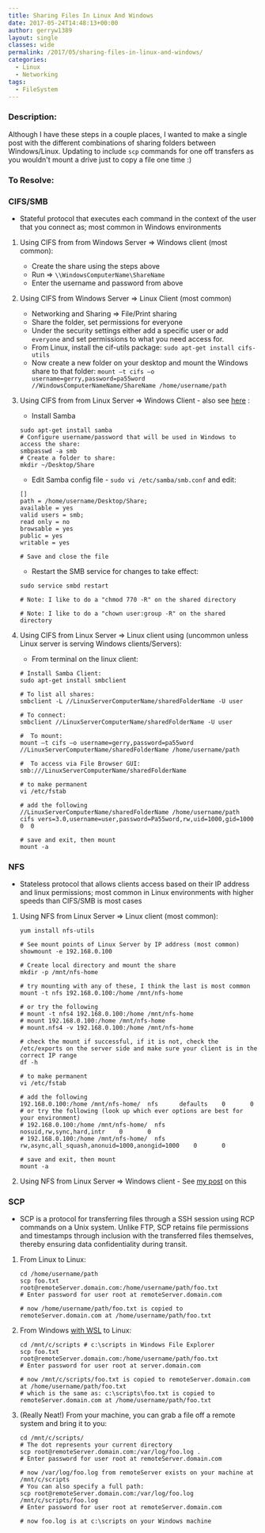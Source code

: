 ```yaml
---
title: Sharing Files In Linux And Windows
date: 2017-05-24T14:48:13+00:00
author: gerryw1389
layout: single
classes: wide
permalink: /2017/05/sharing-files-in-linux-and-windows/
categories:
  - Linux
  - Networking
tags:
  - FileSystem
---
```

<!--more-->

### Description:

Although I have these steps in a couple places, I wanted to make a single post with the different combinations of sharing folders between Windows/Linux. Updating to include `scp` commands for one off transfers as you wouldn't mount a drive just to copy a file one time :)

### To Resolve:

### CIFS/SMB

- Stateful protocol that executes each command in the context of the user that you connect as; most common in Windows environments

1. Using CIFS from from Windows Server => Windows client (most common):

   - Create the share using the steps above
   - Run => `\\WindowsComputerName\ShareName`
   - Enter the username and password from above

2. Using CIFS from Windows Server => Linux Client (most common)
   - Networking and Sharing => File/Print sharing
   - Share the folder, set permissions for everyone
   - Under the security settings either add a specific user or add `everyone` and set permissions to what you need access for.
   - From Linux, install the cif-utils package: `sudo apt-get install cifs-utils`
   - Now create a new folder on your desktop and mount the Windows share to that folder: `mount –t cifs –o username=gerry,password=pa55word //WindowsComputerNameName/ShareName /home/username/path`

3. Using CIFS from from Linux Server => Windows Client - also see [here](https://automationadmin.com/2016/10/setting-up-a-samba-server-on-centos/) :

   - Install Samba

   ```shell
   sudo apt-get install samba
   # Configure username/password that will be used in Windows to access the share:
   smbpasswd -a smb
   # Create a folder to share:
   mkdir ~/Desktop/Share
   ```

   - Edit Samba config file - `sudo vi /etc/samba/smb.conf` and edit:

   ```escape
   []
   path = /home/username/Desktop/Share;
   available = yes
   valid users = smb;
   read only = no
   browsable = yes
   public = yes
   writable = yes

   # Save and close the file
   ```

   - Restart the SMB service for changes to take effect:

   ```shell
   sudo service smbd restart

   # Note: I like to do a "chmod 770 -R" on the shared directory

   # Note: I like to do a "chown user:group -R" on the shared directory
   ```

4. Using CIFS from Linux Server => Linux client using (uncommon unless Linux server is serving Windows clients/Servers):

   - From terminal on the linux client:

   ```shell
   # Install Samba Client:
   sudo apt-get install smbclient

   # To list all shares:
   smbclient -L //LinuxServerComputerName/sharedFolderName -U user

   # To connect:
   smbclient //LinuxServerComputerName/sharedFolderName -U user

   #  To mount:
   mount –t cifs –o username=gerry,password=pa55word //LinuxServerComputerName/sharedFolderName /home/username/path

   #  To access via File Browser GUI:
   smb:///LinuxServerComputerName/sharedFolderName

   # to make permanent
   vi /etc/fstab

   # add the following
   //LinuxServerComputerName/sharedFolderName /home/username/path  cifs vers=3.0,username=user,password=Pa55word,rw,uid=1000,gid=1000 0  0
   
   # save and exit, then mount
   mount -a
   ```

### NFS

- Stateless protocol that allows clients access based on their IP address and linux permissions; most common in Linux environments with higher speeds than CIFS/SMB is most cases

1. Using NFS from Linux Server => Linux client (most common):

   ```shell
   yum install nfs-utils
   
   # See mount points of Linux Server by IP address (most common)
   showmount -e 192.168.0.100

   # Create local directory and mount the share
   mkdir -p /mnt/nfs-home

   # try mounting with any of these, I think the last is most common
   mount -t nfs 192.168.0.100:/home /mnt/nfs-home
  
   # or try the following
   # mount -t nfs4 192.168.0.100:/home /mnt/nfs-home
   # mount 192.168.0.100:/home /mnt/nfs-home
   # mount.nfs4 -v 192.168.0.100:/home /mnt/nfs-home

   # check the mount if successful, if it is not, check the /etc/exports on the server side and make sure your client is in the correct IP range
   df -h

   # to make permanent
   vi /etc/fstab

   # add the following
   192.168.0.100:/home /mnt/nfs-home/  nfs      defaults    0       0
   # or try the following (look up which ever options are best for your environment)
   # 192.168.0.100:/home /mnt/nfs-home/  nfs      nosuid,rw,sync,hard,intr    0       0
   # 192.168.0.100:/home /mnt/nfs-home/  nfs      rw,async,all_squash,anonuid=1000,anongid=1000    0       0
   
   # save and exit, then mount
   mount -a
   ```

2. Using NFS from Linux Server => Windows client - See [my post](https://automationadmin.com/2019/04/connect-to-nfs-share-from-windows/) on this

### SCP

- SCP is a protocol for transferring files through a SSH session using RCP commands on a Unix system. Unlike FTP, SCP retains file permissions and timestamps through inclusion with the transferred files themselves, thereby ensuring data confidentiality during transit.

1. From Linux to Linux:

   ```shell
   cd /home/username/path
   scp foo.txt  root@remoteServer.domain.com:/home/username/path/foo.txt
   # Enter password for user root at remoteServer.domain.com

   # now /home/username/path/foo.txt is copied to remoteServer.domain.com at /home/username/path/foo.txt
   ```

2. From Windows [with WSL](https://automationadmin.com/2017/09/windows-subsystem-for-linux-wsl/) to Linux:

   ```shell
   cd /mnt/c/scripts # c:\scripts in Windows File Explorer
   scp foo.txt  root@remoteServer.domain.com:/home/username/path/foo.txt
   # Enter password for user root at server.domain.com

   # now /mnt/c/scripts/foo.txt is copied to remoteServer.domain.com at /home/username/path/foo.txt
   # which is the same as: c:\scripts\foo.txt is copied to remoteServer.domain.com at /home/username/path/foo.txt
   ```

3. (Really Neat!) From your machine, you can grab a file off a remote system and bring it to you:

   ```shell
   cd /mnt/c/scripts/
   # The dot represents your current directory
   scp root@remoteServer.domain.com:/var/log/foo.log .
   # Enter password for user root at remoteServer.domain.com

   # now /var/log/foo.log from remoteServer exists on your machine at /mnt/c/scripts
   # You can also specify a full path:
   scp root@remoteServer.domain.com:/var/log/foo.log /mnt/c/scripts/foo.log
   # Enter password for user root at remoteServer.domain.com

   # now foo.log is at c:\scripts on your Windows machine
   ```

